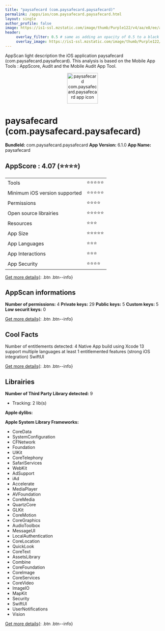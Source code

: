 ```yaml
---
title: "paysafecard (com.paysafecard.paysafecard)"
permalink: /apps/ios/com.paysafecard.paysafecard.html
layout: single
author_profile: false
image: https://is1-ssl.mzstatic.com/image/thumb/Purple122/v4/aa/e8/ee/aae8ee1f-d962-12f3-bed0-985a9961c274/AppIcon_Production-1x_U007emarketing-0-5-0-85-220.png/512x512bb.jpg
header: 
     overlay_filter: 0.5 # same as adding an opacity of 0.5 to a black background
     overlay_image: https://is1-ssl.mzstatic.com/image/thumb/Purple122/v4/aa/e8/ee/aae8ee1f-d962-12f3-bed0-985a9961c274/AppIcon_Production-1x_U007emarketing-0-5-0-85-220.png/512x512bb.jpg
---
```

AppScan light description the iOS application paysafecard (com.paysafecard.paysafecard). This analysis is based on the Mobile App Tools : AppScore, Audit and the Mobile Audit App Tool.

  
  
<div style="text-align: center;"><img src="https://is1-ssl.mzstatic.com/image/thumb/Purple122/v4/aa/e8/ee/aae8ee1f-d962-12f3-bed0-985a9961c274/AppIcon_Production-1x_U007emarketing-0-5-0-85-220.png/512x512bb.jpg" width="100" height="100" alt="paysafecard com.paysafecard.paysafecard app icon"></div>  
  
# paysafecard (com.paysafecard.paysafecard)

**BundleId:** com.paysafecard.paysafecard
**App Version:** 6.1.0
**App Name:** paysafecard


## AppScore : 4.07 (⭐️⭐️⭐️⭐️) 

<table>
<tr><td> Tools </td><td> ⭐️⭐️⭐️⭐️⭐️ </td></tr>
<tr><td> Minimum iOS version supported </td><td> ⭐️⭐️⭐️⭐️⭐️ </td></tr>
<tr><td> Permissions </td><td> ⭐️⭐️⭐️⭐️ </td></tr>
<tr><td> Open source librairies </td><td> ⭐️⭐️⭐️⭐️⭐️ </td></tr>
<tr><td> Resources </td><td> ⭐️⭐️⭐️ </td></tr>
<tr><td> App Size </td><td> ⭐️⭐️⭐️⭐️⭐️ </td></tr>
<tr><td> App Languages </td><td> ⭐️⭐️⭐️ </td></tr>
<tr><td> App Interactions </td><td> ⭐️⭐️⭐️ </td></tr>
<tr><td> App Security </td><td> ⭐️⭐️⭐️⭐️ </td></tr>
</table>

[Get more details](/pricing.html){: .btn .btn--info}  
  
## AppScan informations 

**Number of permissions:** 4
**Private keys:** 29
**Public keys:** 5
**Custom keys:** 5
**Low securit keys:** 0
  
[Get more details](/pricing.html){: .btn .btn--info}

## Cool Facts

Number of entitlements detected: 4
Native App
build using Xcode 13
support multiple languages
at least 1 entitlemented features (strong iOS integration)
SwiftUI
  
[Get more details](/pricing.html){: .btn .btn--info}

## Librairies 
**Number of Third Party Library detected:** 9
- Tracking: 2 lib(s)

**Apple dylibs:**


**Apple System Library Frameworks:**
- CoreData
- SystemConfiguration
- CFNetwork
- Foundation
- UIKit
- CoreTelephony
- SafariServices
- WebKit
- AdSupport
- iAd
- Accelerate
- MediaPlayer
- AVFoundation
- CoreMedia
- QuartzCore
- GLKit
- CoreMotion
- CoreGraphics
- AudioToolbox
- MessageUI
- LocalAuthentication
- CoreLocation
- QuickLook
- CoreText
- AssetsLibrary
- Combine
- CoreFoundation
- CoreImage
- CoreServices
- CoreVideo
- ImageIO
- MapKit
- Security
- SwiftUI
- UserNotifications
- Vision


  
[Get more details](/pricing.html){: .btn .btn--info}

